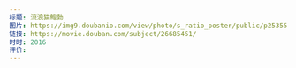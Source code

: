 ```yaml
---
标题: 流浪猫鲍勃
图片: https://img9.doubanio.com/view/photo/s_ratio_poster/public/p2535524955.webp
链接: https://movie.douban.com/subject/26685451/
时时: 2016
评价:
---
```


